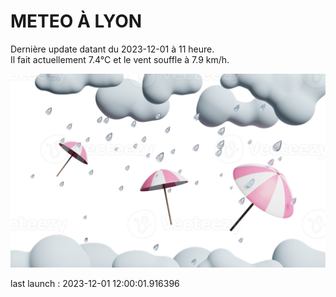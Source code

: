 # METEO À LYON

Dernière update datant du 2023-12-01 à 11 heure.  
Il fait actuellement 7.4°C et le vent souffle à 7.9 km/h.      

![](./.github/rain.png)

last launch : 2023-12-01 12:00:01.916396
